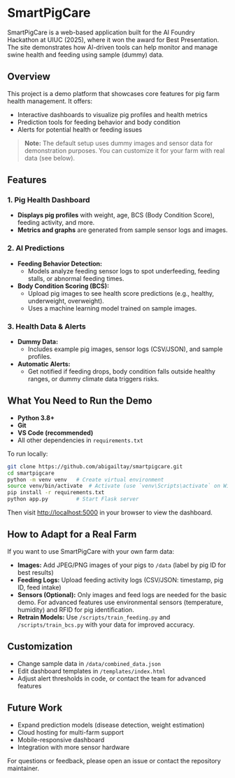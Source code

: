 # SmartPigCare

SmartPigCare is a web-based application built for the AI Foundry Hackathon at UIUC (2025), where it won the award for Best Presentation. The site demonstrates how AI-driven tools can help monitor and manage swine health and feeding using sample (dummy) data.

## Overview

This project is a demo platform that showcases core features for pig farm health management. It offers:
- Interactive dashboards to visualize pig profiles and health metrics
- Prediction tools for feeding behavior and body condition
- Alerts for potential health or feeding issues

> **Note:** The default setup uses dummy images and sensor data for demonstration purposes. You can customize it for your farm with real data (see below).

## Features

### 1. Pig Health Dashboard
- **Displays pig profiles** with weight, age, BCS (Body Condition Score), feeding activity, and more.
- **Metrics and graphs** are generated from sample sensor logs and images.

### 2. AI Predictions
- **Feeding Behavior Detection:**
  - Models analyze feeding sensor logs to spot underfeeding, feeding stalls, or abnormal feeding times.
- **Body Condition Scoring (BCS):**
  - Upload pig images to see health score predictions (e.g., healthy, underweight, overweight).
  - Uses a machine learning model trained on sample images.

### 3. Health Data & Alerts
- **Dummy Data:**
  - Includes example pig images, sensor logs (CSV/JSON), and sample profiles.
- **Automatic Alerts:**
  - Get notified if feeding drops, body condition falls outside healthy ranges, or dummy climate data triggers risks.

## What You Need to Run the Demo

- **Python 3.8+**
- **Git**
- **VS Code (recommended)**
- All other dependencies in `requirements.txt`

To run locally:
```bash
git clone https://github.com/abigailtay/smartpigcare.git
cd smartpigcare
python -m venv venv   # Create virtual environment
source venv/bin/activate  # Activate (use `venv\Scripts\activate` on Windows)
pip install -r requirements.txt
python app.py         # Start Flask server
```
Then visit [http://localhost:5000](http://localhost:5000) in your browser to view the dashboard.

## How to Adapt for a Real Farm

If you want to use SmartPigCare with your own farm data:
- **Images:** Add JPEG/PNG images of your pigs to `/data` (label by pig ID for best results)
- **Feeding Logs:** Upload feeding activity logs (CSV/JSON: timestamp, pig ID, feed intake)
- **Sensors (Optional):** Only images and feed logs are needed for the basic demo. For advanced features use environmental sensors (temperature, humidity) and RFID for pig identification.
- **Retrain Models:** Use `/scripts/train_feeding.py` and `/scripts/train_bcs.py` with your data for improved accuracy.

## Customization
- Change sample data in `/data/combined_data.json`
- Edit dashboard templates in `/templates/index.html`
- Adjust alert thresholds in code, or contact the team for advanced features

## Future Work
- Expand prediction models (disease detection, weight estimation)
- Cloud hosting for multi-farm support
- Mobile-responsive dashboard
- Integration with more sensor hardware

For questions or feedback, please open an issue or contact the repository maintainer.
